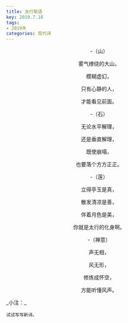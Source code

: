 ```yaml
---
title: 太行絮语
key: 2019.7.18
tags: 
- 2019年 
categories: 现代诗
---
```


<p align="center">-（山）
</p>
<p align="center">雾气缭绕的大山，
</p>
<p align="center">模糊虚幻，
</p>
<p align="center">只有心静的人，
</p>
<p align="center">才能看见前面。
</p>
<p align="center">-（石）
</p>
<p align="center">无论水平解理，
</p>
<p align="center">还是垂直解理，
</p>
<p align="center">既使崩塌，
</p>
<p align="center">也要落个方方正正。
</p>
<p align="center">-（莲）
</p>
<p align="center">立得亭玉是真，
</p>
<p align="center">散发清凉是善，
</p>
<p align="center">伴着月色是美，
</p>
<p align="center">你就是太行的化身啊。
</p>
<p align="center">-（禅意）
</p>
<p align="center">声无相，
</p>
<p align="center">风无形，
</p>
<p align="center">修炼成怀空，
</p>
<p align="center">方能听懂风声。
</p>
_小注：_

```
试试写写新诗。
```